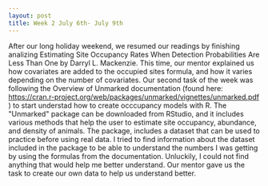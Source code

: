```yaml
---
layout: post
title: Week 2 July 6th- July 9th
---
```

After our long holiday weekend, we resumed our readings by finishing analizing Estimating Site Occupancy Rates When Detection Probabilities Are Less Than One by Darryl L. Mackenzie. This time, our mentor explained us how covariates are added to the occupied sites formula, and how it varies depending on the number of covariates. 
Our second task of the week was following the Overview of Unmarked documentation (found here: https://cran.r-project.org/web/packages/unmarked/vignettes/unmarked.pdf ) to start understad how to create occcupancy models with R. The "Unmarked" package can be downloaded from RStudio, and it includes various methods that help the user to estimate site occupancy, abundance, and density of animals. The package, includes a dataset that can be used to practice before using real data. I tried to find information about the dataset included in the package to be able to understand the numbers I was getting by using the formulas from the documentation. Unluckily, I could not find anything that would help me better understand. Our mentor gave us the task to create our own data to help us understand better. 
